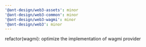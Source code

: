 ```yaml
---
'@ant-design/web3-assets': minor
'@ant-design/web3-common': minor
'@ant-design/web3-wagmi': minor
'@ant-design/web3': minor
---
```


refactor(wagmi): optimize the implementation of wagmi provider
